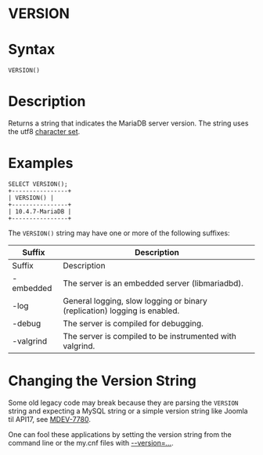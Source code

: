 # VERSION

#

# Syntax

```
VERSION()
```

#

# Description

Returns a string that indicates the MariaDB server version. The string
uses the utf8 [character set](/kb/en/data-types-character-sets-and-collations/).

#

# Examples

```
SELECT VERSION();
+----------------+
| VERSION() |
+----------------+
| 10.4.7-MariaDB |
+----------------+
```

The `VERSION()` string may have one or more of the following suffixes:

| Suffix | Description |
| --- | --- |
| Suffix | Description |
| -embedded | The server is an embedded server (libmariadbd). |
| -log | General logging, slow logging or binary (replication) logging is enabled. |
| -debug | The server is compiled for debugging. |
| -valgrind | The server is compiled to be instrumented with valgrind. |

#

# Changing the Version String

Some old legacy code may break because they are parsing the
`VERSION` string and expecting a MySQL string or a simple version
string like Joomla til API17, see [MDEV-7780](https://jira.mariadb.org/browse/MDEV-7780).

One can fool these applications by setting the version string from the command line or the my.cnf files with [--version=...](../../../../../../server-usage/replication-cluster-multi-master/optimization-and-tuning/system-variables/server-system-variables.md#version).